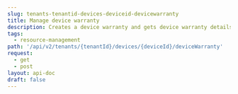 ```yaml
---
slug: tenants-tenantid-devices-deviceid-devicewarranty
title: Manage device warranty
description: Creates a device warranty and gets device warranty details.
tags:
  - resource-management
path: '/api/v2/tenants/{tenantId}/devices/{deviceId}/deviceWarranty'
request:
  - get
  - post
layout: api-doc
draft: false
---
```

